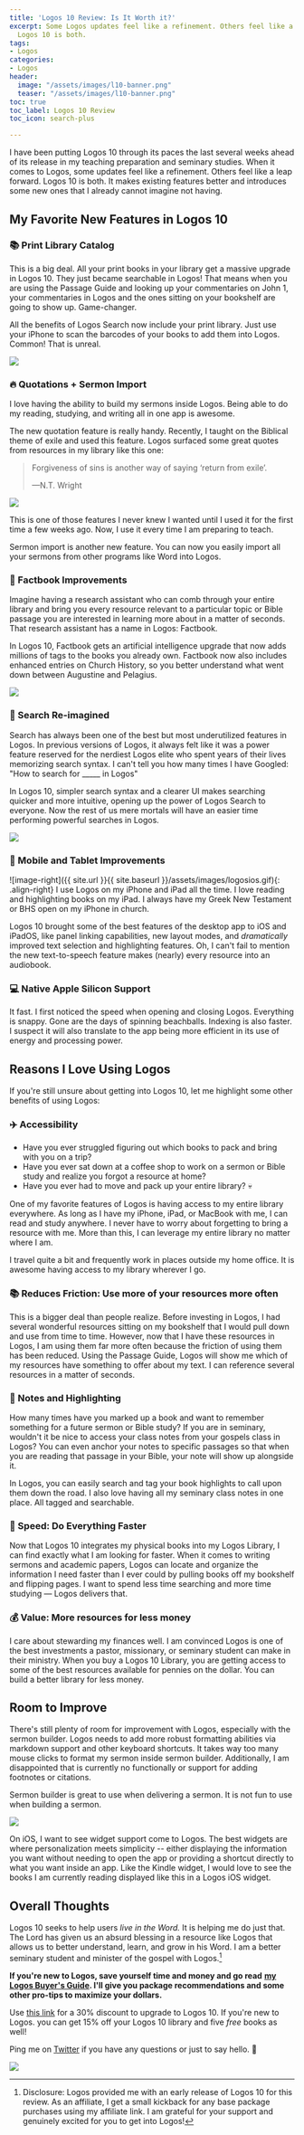 ```yaml
---
title: 'Logos 10 Review: Is It Worth it?'
excerpt: Some Logos updates feel like a refinement. Others feel like a leap forward.
  Logos 10 is both.
tags:
- Logos
categories:
- Logos
header:
  image: "/assets/images/l10-banner.png"
  teaser: "/assets/images/l10-banner.png"
toc: true
toc_label: Logos 10 Review
toc_icon: search-plus

---
```

I have been putting Logos 10 through its paces the last several weeks ahead of its release in my teaching preparation and seminary studies. When it comes to Logos, some updates feel like a refinement. Others feel like a leap forward. Logos 10 is both. It makes existing features better and introduces some new ones that I already cannot imagine not having.

## My Favorite New Features in Logos 10

### 📚 Print Library Catalog

This is a big deal. All your print books in your library get a massive upgrade in Logos 10. They just became searchable in Logos! That means when you are using the Passage Guide and looking up your commentaries on John 1, your commentaries in Logos and the ones sitting on your bookshelf are going to show up. Game-changer.

All the benefits of Logos Search now include your print library. Just use your iPhone to scan the barcodes of your books to add them into Logos. Common! That is unreal.

![](/assets/images/printbooks.gif)

### 🔥 Quotations + Sermon Import

I love having the ability to build my sermons inside Logos. Being able to do my reading, studying, and writing all in one app is awesome.

The new quotation feature is really handy. Recently, I taught on the Biblical theme of exile and used this feature. Logos surfaced some great quotes from resources in my library like this one:

> Forgiveness of sins is another way of saying ‘return from exile’.
>
> —N.T. Wright

![](/assets/images/quotes.gif)

This is one of those features I never knew I wanted until I used it for the first time a few weeks ago. Now, I use it every time I am preparing to teach.

Sermon import is another new feature. You can now you easily import all your sermons from other programs like Word into Logos.

### 📖 Factbook Improvements

Imagine having a research assistant who can comb through your entire library and bring you every resource relevant to a particular topic or Bible passage you are interested in learning more about in a matter of seconds. That research assistant has a name in Logos: Factbook.

In Logos 10, Factbook gets an artificial intelligence upgrade that now adds millions of tags to the books you already own. Factbook now also includes enhanced entries on Church History, so you better understand what went down between Augustine and Pelagius.

![](/assets/images/factbook-large.jpeg)

### 🔎 Search Re-imagined

Search has always been one of the best but most underutilized features in Logos. In previous versions of Logos, it always felt like it was a power feature reserved for the nerdiest Logos elite who spent years of their lives memorizing search syntax. I can't tell you how many times I have Googled: "How to search for _____ in Logos"

In Logos 10, simpler search syntax and a clearer UI makes searching quicker and more intuitive, opening up the power of Logos Search to everyone. Now the rest of us mere mortals will have an easier time performing powerful searches in Logos.

![](/assets/images/logos-search.gif)

### 📱 Mobile and Tablet Improvements

![image-right]({{ site.url }}{{ site.baseurl }}/assets/images/logosios.gif){: .align-right}
I use Logos on my iPhone and iPad all the time. I love reading and highlighting books on my iPad. I always have my Greek New Testament or BHS open on my iPhone in church.

Logos 10 brought some of the best features of the desktop app to iOS and iPadOS, like panel linking capabilities, new layout modes, and _dramatically_ improved text selection and highlighting features. Oh, I can't fail to mention the new text-to-speech feature makes (nearly) every resource into an audiobook.

### 💻 Native Apple Silicon Support

It fast. I first noticed the speed when opening and closing Logos. Everything is snappy. Gone are the days of spinning beachballs. Indexing is also faster. I suspect it will also translate to the app being more efficient in its use of energy and processing power.

<script async data-uid="e75da6f296" src="https://nickstapleton.ck.page/e75da6f296/index.js"></script>

## Reasons I Love Using Logos

If you're still unsure about getting into Logos 10, let me highlight some other benefits of using Logos:

### ✈️ Accessibility

* Have you ever struggled figuring out which books to pack and bring with you on a trip?
* Have you ever sat down at a coffee shop to work on a sermon or Bible study and realize you forgot a resource at home?
* Have you ever had to move and pack up your entire library? 💀

One of my favorite features of Logos is having access to my entire library everywhere. As long as I have my iPhone, iPad, or MacBook with me, I can read and study anywhere. I never have to worry about forgetting to bring a resource with me. More than this, I can leverage my entire library no matter where I am.

I travel quite a bit and frequently work in places outside my home office. It is awesome having access to my library wherever I go.

### 📚 Reduces Friction: Use more of your resources more often

This is a bigger deal than people realize. Before investing in Logos, I had several wonderful resources sitting on my bookshelf that I would pull down and use from time to time. However, now that I have these resources in Logos, I am using them far more often because the friction of using them has been reduced. Using the Passage Guide, Logos will show me which of my resources have something to offer about my text. I can reference several resources in a matter of seconds.

### 📝 Notes and Highlighting

How many times have you marked up a book and want to remember something for a future sermon or Bible study? If you are in seminary, wouldn't it be nice to access your class notes from your gospels class in Logos? You can even anchor your notes to specific passages so that when you are reading that passage in your Bible, your note will show up alongside it.

In Logos, you can easily search and tag your book highlights to call upon them down the road. I also love having all my seminary class notes in one place. All tagged and searchable.

### 🚀 Speed: Do Everything Faster

Now that Logos 10 integrates my physical books into my Logos Library, I can find exactly what I am looking for faster. When it comes to writing sermons and academic papers, Logos can locate and organize the information I need faster than I ever could by pulling books off my bookshelf and flipping pages. I want to spend less time searching and more time studying — Logos delivers that.

### 💰 Value: More resources for less money

I care about stewarding my finances well. I am convinced Logos is one of the best investments a pastor, missionary, or seminary student can make in their ministry. When you buy a Logos 10 Library, you are getting access to some of the best resources available for pennies on the dollar. You can build a better library for less money.

## Room to Improve

There's still plenty of room for improvement with Logos, especially with the sermon builder. Logos needs to add more robust formatting abilities via markdown support and other keyboard shortcuts. It takes way too many mouse clicks to format my sermon inside sermon builder. Additionally, I am disappointed that is currently no functionally or support for adding footnotes or citations.

Sermon builder is great to use when delivering a sermon. It is not fun to use when building a sermon.

![](/assets/images/ios-widget-medium.jpeg)

On iOS, I want to see widget support come to Logos. The best widgets are where personalization meets simplicity -- either displaying the information you want without needing to open the app or providing a shortcut directly to what you want inside an app. Like the Kindle widget, I would love to see the books I am currently reading displayed like this in a Logos iOS widget.

## Overall Thoughts

Logos 10 seeks to help users _live in the Word._ It is helping me do just that. The Lord has given us an absurd blessing in a resource like Logos that allows us to better understand, learn, and grow in his Word. I am a better seminary student and minister of the gospel with Logos.[^1]

[^1]:Disclosure: Logos provided me with an early release of Logos 10 for this review. As an affiliate, I get a small kickback for any base package purchases using my affiliate link. I am grateful for your support and genuinely excited for you to get into Logos!

**If you're new to Logos, save yourself time and money and go read** [**my Logos Buyer's Guide**](https://www.nickstapleton.me/logos-buyers-guide/)**. I'll give you package recommendations and some other pro-tips to maximize your dollars.**

Use [this link](https://partners.faithlife.com/click.track?CID=431490&AFID=467957) for a 30% discount to upgrade to Logos 10. If you're new to Logos. you can  get 15% off your Logos 10 library and five _free_ books as well!

Ping me on [Twitter](https://twitter.com/nickstapleton) if you have any questions or just to say hello. 👋

<a href="https://partners.faithlife.com/click.track?CID=431490&AFID=467957"><img src="/assets/images/logos-10-discount.jpeg"></a>

